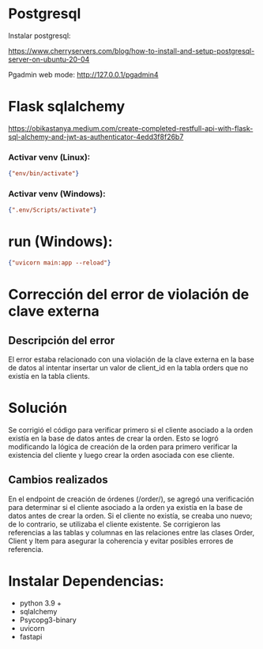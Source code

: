 # Postgresql

Instalar postgresql:

https://www.cherryservers.com/blog/how-to-install-and-setup-postgresql-server-on-ubuntu-20-04

Pgadmin web mode: http://127.0.0.1/pgadmin4

# Flask sqlalchemy

https://obikastanya.medium.com/create-completed-restfull-api-with-flask-sql-alchemy-and-jwt-as-authenticator-4edd3f8f26b7

### Activar venv (Linux): 

```json
{"env/bin/activate"}
```

### Activar venv (Windows): 

```json
{".env/Scripts/activate"}
```

# run (Windows):

```json
{"uvicorn main:app --reload"}
```

# Corrección del error de violación de clave externa

## Descripción del error
El error estaba relacionado con una violación de la clave externa en la base de datos al intentar insertar un valor de client_id en la tabla orders que no existía en la tabla clients.

# Solución
Se corrigió el código para verificar primero si el cliente asociado a la orden existía en la base de datos antes de crear la orden. Esto se logró modificando la lógica de creación de la orden para primero verificar la existencia del cliente y luego crear la orden asociada con ese cliente.

## Cambios realizados
En el endpoint de creación de órdenes (/order/), se agregó una verificación para determinar si el cliente asociado a la orden ya existía en la base de datos antes de crear la orden.
Si el cliente no existía, se creaba uno nuevo; de lo contrario, se utilizaba el cliente existente.
Se corrigieron las referencias a las tablas y columnas en las relaciones entre las clases Order, Client y Item para asegurar la coherencia y evitar posibles errores de referencia.

# Instalar Dependencias:

- python 3.9 +
- sqlalchemy
- Psycopg3-binary
- uvicorn
- fastapi
